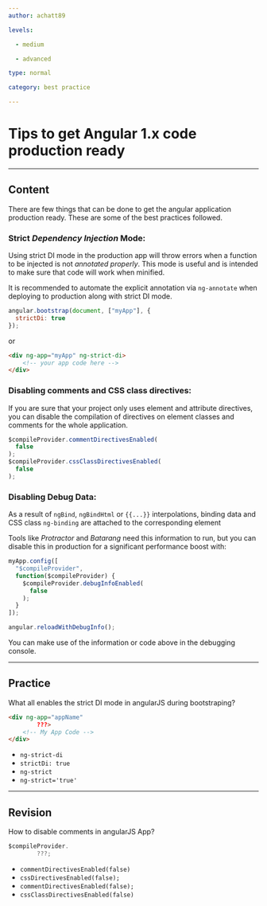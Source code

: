 ```yaml
---
author: achatt89

levels:

  - medium

  - advanced

type: normal

category: best practice

---
```


# Tips to get Angular 1.x code production ready

---

## Content

There are few things that can be done to get the angular application production ready. These are some of the best practices followed.

### Strict _Dependency Injection_ Mode:

Using strict DI mode in the production app will throw errors when a function to be injected is not _annotated properly_.
This mode is useful and is intended to make sure that code will work when minified.

It is recommended to automate the explicit annotation via `ng-annotate` when deploying to production along with strict DI mode.

```js
angular.bootstrap(document, ["myApp"], {
  strictDi: true
});
```

or

```html
<div ng-app="myApp" ng-strict-di>
    <!-- your app code here -->
</div>
```

### Disabling comments and CSS class directives:

If you are sure that your project only uses element and attribute directives,
you can disable the compilation of directives on element classes and comments for the whole application.

```js
$compileProvider.commentDirectivesEnabled(
  false
);
$compileProvider.cssClassDirectivesEnabled(
  false
);
```

### Disabling Debug Data:

As a result of `ngBind`, `ngBindHtml` or `{{...}}` interpolations,
binding data and CSS class `ng-binding` are attached to the corresponding element

Tools like _Protractor_ and _Batarang_ need this information to run, but you can disable this in
production for a significant performance boost with:

```js
myApp.config([
  "$compileProvider",
  function($compileProvider) {
    $compileProvider.debugInfoEnabled(
      false
    );
  }
]);
```

```js
angular.reloadWithDebugInfo();
```

You can make use of the information or code above in the debugging console.

---

## Practice

What all enables the strict DI mode in angularJS during bootstraping?

```html
<div ng-app="appName"
        ???>
    <!-- My App Code -->
</div>
```

- `ng-strict-di`
- `strictDi: true`
- `ng-strict`
- `ng-strict='true'`

---

## Revision

How to disable comments in angularJS App?

```js
$compileProvider.
        ???;
```

- `commentDirectivesEnabled(false)`
- `cssDirectivesEnabled(false);`
- `commentDirectivesEnabled(false);`
- `cssClassDirectivesEnabled(false)`
